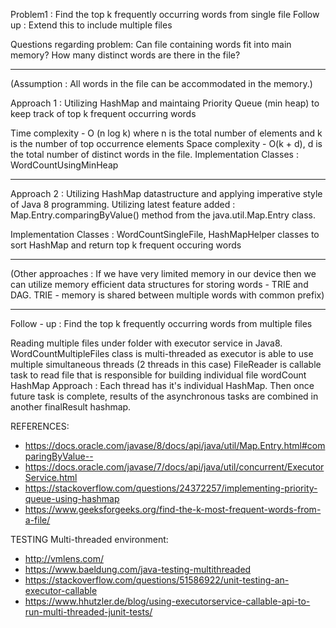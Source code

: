 Problem1 : Find the top k frequently occurring words from single file
Follow up : Extend this to include multiple files

Questions regarding problem: 
Can file containing words fit into main memory?
How many distinct words are there in the file?

---------------------------------------------------------------------------------------------------------------------------

(Assumption : All words in the file can be accommodated in the memory.)

Approach 1 :
Utilizing HashMap and maintaing Priority Queue (min heap) to keep track of top k frequent occurring words

Time complexity - O (n log k) where n is the total number of elements and k is the number of top occurrence elements
Space complexity - O(k + d), d is the total number of distinct words in the file.
Implementation Classes : WordCountUsingMinHeap

---------------------------------------------------------------------------------------------------------------------------
Approach 2 :
Utilizing HashMap datastructure and applying imperative style of Java 8 programming. 
Utilizing latest feature added : Map.Entry.comparingByValue() method from the java.util.Map.Entry class. 

Implementation Classes : WordCountSingleFile, HashMapHelper classes to sort HashMap and return top k frequent occuring words

----------------------------------------------------------------------------------------------------------------------------
(Other approaches : If we have very limited memory in our device then we can utilize memory efficient data structures for 
storing words - TRIE and DAG.
TRIE - memory is shared between multiple words with common prefix)


----------------------------------------------------------------------------------------------------------------------------
Follow - up : Find the top k frequently occurring words from multiple files

Reading multiple files under folder with executor service in Java8. 
WordCountMultipleFiles class is multi-threaded as executor is able to use multiple simultaneous threads (2 threads in this case) 
FileReader is callable task to read file that is responsible for building individual file wordCount HashMap
Approach : Each thread has it's individual HashMap.
Then once future task is complete, results of the asynchronous tasks are combined in another finalResult hashmap.

REFERENCES:
* https://docs.oracle.com/javase/8/docs/api/java/util/Map.Entry.html#comparingByValue--
* https://docs.oracle.com/javase/7/docs/api/java/util/concurrent/ExecutorService.html
* https://stackoverflow.com/questions/24372257/implementing-priority-queue-using-hashmap
* https://www.geeksforgeeks.org/find-the-k-most-frequent-words-from-a-file/

TESTING Multi-threaded environment:
* http://vmlens.com/
* https://www.baeldung.com/java-testing-multithreaded
* https://stackoverflow.com/questions/51586922/unit-testing-an-executor-callable
* https://www.hhutzler.de/blog/using-executorservice-callable-api-to-run-multi-threaded-junit-tests/



